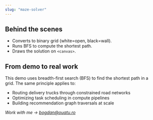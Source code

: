 ```yaml
---
slug: "maze-solver"
---
```


## Behind the scenes

- Converts to binary grid (white=open, black=wall).
- Runs BFS to compute the shortest path.
- Draws the solution on `<canvas>`.

## From demo to real work

This demo uses breadth-first search (BFS) to find the shortest path in a grid. The same principle applies to:

- Routing delivery trucks through constrained road networks
- Optimizing task scheduling in compute pipelines
- Building recommendation graph traversals at scale

_Work with me → [bogdan@ouatu.ro](mailto:bogdan@ouatu.ro)_
